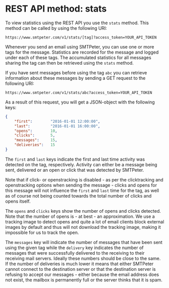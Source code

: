 # REST API method: stats

To view statistics using the REST API you use the `stats` method. This method
can be called by using the following URI:

```text
https://www.smtpeter.com/v1/stats/[tag]?access_token=YOUR_API_TOKEN
```

Whenever you send an email using SMTPeter, you can use one or more tags for the
message. Statistics are recorded for the message and logged under each of these
tags. The accumulated statistics for all messages sharing the tag can then be
retrieved using the `stats` method.

If you have sent messages before using the tag `abc` you can retrieve information
about these messages by sending a GET request to the following URI:

```text
https://www.smtpeter.com/v1/stats/abc?access_token=YOUR_API_TOKEN
```

As a result of this request, you will get a JSON-object with the following keys:

```json
{
    "first":        "2016-01-01 12:00:00",
    "last":         "2016-01-01 16:00:00",
    "opens":        10,
    "clicks":       5,
    "messages":     15,
    "deliveries":   15
}
```

The `first` and `last` keys indicate the first and last time activity was
detected on the tag, respectively. Activity can either be a message being
sent, delivered or an open or click that was detected by SMTPeter.

Note that if click- or openstracking is disabled - as per the clicktracking
and openstracking options when sending the message - clicks and opens for
this message will not influence the `first` and `last` time for the tag, as
well as of course not being counted towards the total number of clicks and
opens itself.

The `opens` and `clicks` keys show the number of opens and clicks detected.
Note that the number of opens is - at best - an approximation. We use a
tracking image to detect opens and quite a lot of email clients block
external images by default and thus will not download the tracking image,
making it impossible for us to track the open.

The `messages` key will indicate the number of messages that have been sent
using the given tag while the `delivery` key indicates the number of messages
that were successfully delivered to the receiving to their receiving mail
servers. Ideally these numbers should be close to the same. If the number
of deliveries is much lower it means that either SMTPeter cannot connect
to the destination server or that the destination server is refusing to
accept our messages - either because the email address does not exist,
the mailbox is permanently full or the server thinks that it is spam.
